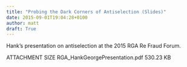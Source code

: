 ```yaml
---
title: "Probing the Dark Corners of Antiselection (Slides)"
date: 2015-09-01T19:04:28+0100
author: matt
draft: True
---
```

Hank’s presentation on antiselection at the 2015 RGA Re Fraud Forum.

ATTACHMENT    SIZE
RGA_HankGeorgePresentation.pdf    530.23 KB
